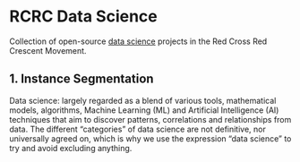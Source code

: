 # RCRC Data Science
Collection of open-source [data science](#datascience) projects in the Red Cross Red Crescent Movement.

## 1. Instance Segmentation

<a name="datascience">Data science</a>: largely regarded as a blend of various tools, mathematical models, algorithms, Machine Learning (ML) and Artificial Intelligence (AI) techniques that aim to discover patterns, correlations and relationships from data. The different “categories” of data science are not definitive, nor universally agreed on, which is why we use the expression “data science” to try and avoid excluding anything.
